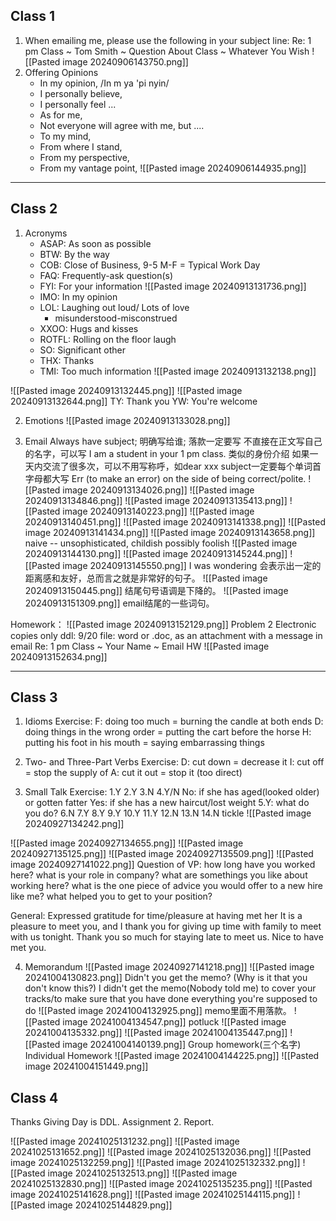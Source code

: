  
## Class 1

1. When emailing me, please use the following in your subject line:
	Re: 1 pm Class ~ Tom Smith ~ Question About Class ~ Whatever You Wish
	![[Pasted image 20240906143750.png]]
2. Offering Opinions
	- In my opinion, 
		/In m ya 'pi nyin/
	- I personally believe,
	- I personally feel ...
	- As for me,
	- Not everyone will agree with me, but ....
	- To my mind,
	- From where I stand, 
	- From my perspective,
	- From my vantage point, 
	![[Pasted image 20240906144935.png]]

---
## Class 2

1. Acronyms
	- ASAP: As soon as possible
	- BTW: By the way
	- COB: Close of Business, 9-5 M-F = Typical Work Day
	- FAQ:  Frequently-ask question(s)
	- FYI: For your information
	![[Pasted image 20240913131736.png]]
	- IMO: In my opinion
	- LOL: Laughing out loud/ Lots of love
		- misunderstood-misconstrued
	- XXOO: Hugs and kisses
	- ROTFL: Rolling on the floor laugh
	- SO: Significant other
	- THX: Thanks
	- TMI: Too much information
	![[Pasted image 20240913132138.png]]

![[Pasted image 20240913132445.png]]
![[Pasted image 20240913132644.png]]
	TY: Thank you
	YW: You're welcome

2. Emotions
	![[Pasted image 20240913133028.png]]

3. Email
	Always have subject; 明确写给谁; 落款一定要写
	不直接在正文写自己的名字，可以写 I am a student in your 1 pm class. 类似的身份介绍
	如果一天内交流了很多次，可以不用写称呼，如dear xxx
	subject一定要每个单词首字母都大写
	Err (to make an error) on the side of being correct/polite.
	![[Pasted image 20240913134026.png]]
	![[Pasted image 20240913134846.png]]
![[Pasted image 20240913135413.png]]
![[Pasted image 20240913140223.png]]
![[Pasted image 20240913140451.png]]
![[Pasted image 20240913141338.png]]
![[Pasted image 20240913141434.png]]
![[Pasted image 20240913143658.png]]
naive -- unsophisticated, childish possibly foolish
![[Pasted image 20240913144130.png]]
![[Pasted image 20240913145244.png]]
![[Pasted image 20240913145550.png]]
I was wondering 会表示出一定的距离感和友好，总而言之就是非常好的句子。
![[Pasted image 20240913150445.png]]
结尾句号语调是下降的。
![[Pasted image 20240913151309.png]]
email结尾的一些词句。

Homework：
![[Pasted image 20240913152129.png]]
Problem 2
Electronic copies only
ddl: 9/20
file: word or .doc, as an attachment with a message in email
Re: 1 pm Class ~ Your Name ~ Email HW
![[Pasted image 20240913152634.png]]

---
## Class 3

1. Idioms
	Exercise: 
	F: doing too much $=$ burning the candle at both ends
	D: doing things in the wrong order = putting the cart before the horse
	H: putting his foot in his mouth = saying embarrassing things

2. Two- and Three-Part Verbs
	Exercise:
	D: cut down $=$ decrease it
	I: cut off = stop the supply of
	A: cut it out $=$ stop it (too direct)

3. Small Talk
	Exercise:
	1.Y 2.Y 3.N 
	4.Y/N
	No: if she has aged(looked older) or gotten fatter
	Yes: if she has a new haircut/lost weight 
	5.Y: what do you do? 
	6.N 7.Y 8.Y 9.Y 10.Y 11.Y 12.N 13.N 14.N
	tickle
	![[Pasted image 20240927134242.png]]

![[Pasted image 20240927134655.png]]
![[Pasted image 20240927135125.png]]
![[Pasted image 20240927135509.png]]
![[Pasted image 20240927141022.png]]
Question of VP:
how long have you worked here?
what is your role in company?
what are somethings you like about working here?
what is the one piece of advice you would offer to a new hire like me?
what helped you to get to your position?

General: Expressed gratitude for time/pleasure at having met her
It is a pleasure to meet you, and I thank you for giving up time with family to meet with us tonight. 
Thank you so much for staying late to meet us.
Nice to have met you.

4. Memorandum
	![[Pasted image 20240927141218.png]]
	![[Pasted image 20241004130823.png]]
	Didn't you get the memo? (Why is it that you don't know this?)
	I didn't get the memo(Nobody told me)
	to cover your tracks/to make sure that you have done everything you're supposed to do
	![[Pasted image 20241004132925.png]]
	memo里面不用落款。
	![[Pasted image 20241004134547.png]]
	potluck
	![[Pasted image 20241004135332.png]]
	![[Pasted image 20241004135447.png]]
	![[Pasted image 20241004140139.png]]
	Group homework(三个名字)
	Individual Homework
	![[Pasted image 20241004144225.png]]
	![[Pasted image 20241004151449.png]]

## Class 4

Thanks Giving Day is DDL. Assignment 2. Report.

![[Pasted image 20241025131232.png]]
![[Pasted image 20241025131652.png]]
![[Pasted image 20241025132036.png]]
![[Pasted image 20241025132259.png]]
![[Pasted image 20241025132332.png]]
![[Pasted image 20241025132513.png]]
![[Pasted image 20241025132830.png]]
![[Pasted image 20241025135235.png]]
![[Pasted image 20241025141628.png]]
![[Pasted image 20241025144115.png]]
![[Pasted image 20241025144829.png]]
